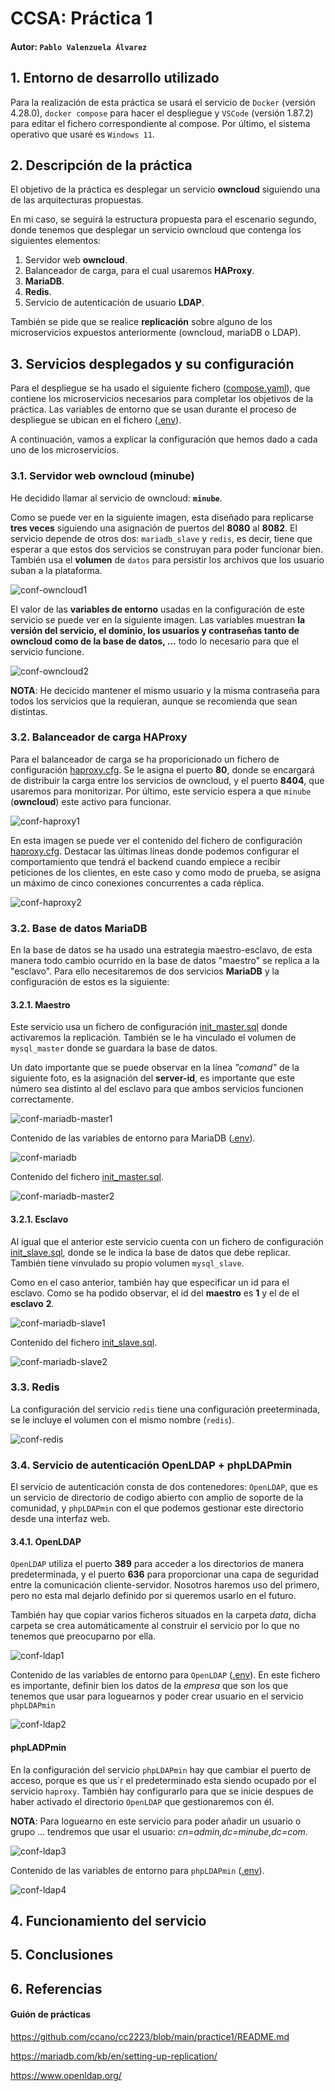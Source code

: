 # CCSA: Práctica 1

#### Autor: ``Pablo Valenzuela Álvarez``

## 1. Entorno de desarrollo utilizado
Para la realización de esta práctica se usará el servicio de ``Docker`` (versión 4.28.0), ``docker compose`` para hacer el despliegue y ``VSCode`` (versión 1.87.2) para editar el fichero correspondiente al compose. Por último, el sistema operativo que usaré es ``Windows 11``. 

## 2. Descripción de la práctica

El objetivo de la práctica es desplegar un servicio **owncloud** siguiendo una de las arquitecturas propuestas.

En mi caso, se seguirá la estructura propuesta para el escenario segundo, donde tenemos que desplegar un servicio owncloud que contenga los siguientes elementos:
1. Servidor web **owncloud**.
2. Balanceador de carga, para el cual usaremos **HAProxy**.
3. **MariaDB**.
4. **Redis**.
5. Servicio de autenticación de usuario **LDAP**.

También se pide que se realice **replicación** sobre alguno de los microservicios expuestos anteriormente (owncloud, mariaDB o LDAP).

## 3. Servicios desplegados y su configuración

Para el despliegue se ha usado el siguiente fichero ([compose.yaml](compose.yaml)), que contiene los microservicios necesarios para completar los objetivos de la práctica. Las variables de entorno que se usan durante el proceso de despliegue se ubican en el fichero ([.env](.env)). 

A continuación, vamos a explicar la configuración que hemos dado a cada uno de los microservicios.

### 3.1. Servidor web owncloud (minube)

He decidido llamar al servicio de owncloud: **``minube``**. 

Como se puede ver en la siguiente imagen, esta diseñado para replicarse **tres veces** siguiendo una asignación de puertos del **8080** al **8082**. El servicio depende de otros dos: ``mariadb_slave`` y ``redis``, es decir, tiene que esperar a que estos dos servicios se construyan para poder funcionar bien. También usa el **volumen** de ``datos`` para persistir los archivos que los usuario suban a la plataforma.

![conf-owncloud1](img/conf-owncloud1.png)

El valor de las **variables de entorno** usadas en la configuración de este servicio se puede ver en la siguiente imagen. Las variables muestran **la versión del servicio, el dominio, los usuarios y contraseñas tanto de owncloud como de la base de datos, ...** todo lo necesario para que el servicio funcione. 

![conf-owncloud2](img/conf-owncloud2.png)


**NOTA**: He decicido mantener el mismo usuario y la misma contraseña para todos los servicios que la requieran, aunque se recomienda que sean distintas.

### 3.2. Balanceador de carga HAProxy

Para el balanceador de carga se ha proporicionado un fichero de configuración [haproxy.cfg](haconfig/haproxy.cfg). Se le asigna el puerto **80**, donde se encargará de distribuir la carga entre los servicios de owncloud, y el puerto **8404**, que usaremos para monitorizar. Por último, este servicio espera a que ``minube`` (**owncloud**) este activo para funcionar.

![conf-haproxy1](img/conf-haproxy1.png)

En esta imagen se puede ver el contenido del fichero de configuración [haproxy.cfg](haconfig/haproxy.cfg). Destacar las últimas líneas donde podemos configurar el comportamiento que tendrá el backend cuando empiece a recibir peticiones de los clientes, en este caso y como modo de prueba, se asigna un máximo de cinco conexiones concurrentes a cada réplica.

![conf-haproxy2](img/conf-haproxy2.png)


### 3.2. Base de datos MariaDB

En la base de datos se ha usado una estrategia maestro-esclavo, de esta manera todo cambio ocurrido en la base de datos "maestro" se replica a la "esclavo". Para ello necesitaremos de dos servicios **MariaDB** y la configuración de estos es la siguiente:

#### 3.2.1. Maestro

Este servicio usa un fichero de configuración [init_master.sql](sqlmaster/init_master.sql) donde activaremos la replicación. También se le ha vinculado el volumen de ``mysql_master`` donde se guardara la base de datos.

Un dato importante que se puede observar en la línea *"comand"* de la siguiente foto, es la asignación del **server-id**, es importante que este número sea distinto al del esclavo para que ambos servicios funcionen correctamente.

![conf-mariadb-master1](img/conf-mariadb-master1.png)

Contenido de las variables de entorno para MariaDB ([.env](.env)).

![conf-mariadb](img/conf-mariadb.png)

Contenido del fichero [init_master.sql](sqlmaster/init_master.sql).

![conf-mariadb-master2](img/conf-mariadb-master2.png)

#### 3.2.1. Esclavo

Al igual que el anterior este servicio cuenta con un fichero de configuración [init_slave.sql](sqlslave/init_slave.sql), donde se le indica la base de datos que debe replicar. También tiene vinvulado su propio volumen ``mysql_slave``.

Como en el caso anterior, también hay que especificar un id para el esclavo. Como se ha podido observar, el id del **maestro** es **1** y el de el **esclavo** **2**.

![conf-mariadb-slave1](img/conf-mariadb-slave1.png)

Contenido del fichero [init_slave.sql](sqlslave/init_slave.sql).

![conf-mariadb-slave2](img/conf-mariadb-slave2.png)

### 3.3. Redis

La configuración del servicio ``redis`` tiene una configuración preeterminada, se le incluye el volumen con el mismo nombre (``redis``).

![conf-redis](img/conf-redis.png)

### 3.4. Servicio de autenticación OpenLDAP + phpLDAPmin

El servicio de autenticación consta de dos contenedores: ``OpenLDAP``, que es un servicio de directorio de codigo abierto con amplio de soporte de la comunidad, y ``phpLDAPmin`` con el que podemos gestionar este directorio desde una interfaz web.

#### 3.4.1. OpenLDAP

``OpenLDAP`` utiliza el puerto **389** para acceder a los directorios de manera predeterminada, y el puerto **636** para proporcionar una capa de seguridad entre la comunicación cliente-servidor. Nosotros haremos uso del primero, pero no esta mal dejarlo definido por si queremos usarlo en el futuro.

También hay que copiar varios ficheros situados en la carpeta *data*, dicha carpeta se crea automáticamente al construir el servicio por lo que no tenemos que preocuparno por ella.

![conf-ldap1](img/conf-ldap1.png)

Contenido de las variables de entorno para ``OpenLDAP`` ([.env](.env)). En este fichero es importante, definir bien los datos de la *empresa* que son los que tenemos que usar para loguearnos y poder crear usuario en el servicio ``phpLDAPmin``

![conf-ldap2](img/conf-ldap2.png)

#### phpLADPmin

En la configuración del servicio ``phpLDAPmin`` hay que cambiar el puerto de acceso, porque es que us´r el predeterminado esta siendo ocupado por el servicio ``haproxy``. También hay configurarlo para que se inicie despues de haber activado el directorio ``OpenLDAP`` que gestionaremos con él.

**NOTA**: Para loguearno en este servicio para poder añadir un usuario o grupo ... tendremos que usar el usuario: *cn=admin,dc=minube,dc=com*.

![conf-ldap3](img/conf-ldap3.png)

Contenido de las variables de entorno para ``phpLDAPmin`` ([.env](.env)). 

![conf-ldap4](img/conf-ldap4.png)

## 4. Funcionamiento del servicio

## 5. Conclusiones

## 6. Referencias

#### Guión de prácticas
https://github.com/ccano/cc2223/blob/main/practice1/README.md


https://mariadb.com/kb/en/setting-up-replication/


https://www.openldap.org/
